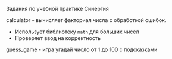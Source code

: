 Задания по учебной практике Синергия

 
 calculator - вычисляет факториал числа с обработкой ошибок.
- Использует библиотеку `math` для больших чисел
- Проверяет ввод на корректность

guess_game - игра угадай число от 1 до 100 с подсказками
